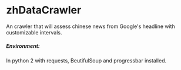 # zhDataCrawler

An crawler that will assess chinese news from Google's headline with customizable intervals.
##### Environment:
In python 2 with requests, BeutifulSoup and progressbar installed.
